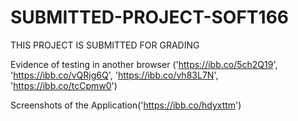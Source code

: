 # SUBMITTED-PROJECT-SOFT166
THIS PROJECT IS SUBMITTED FOR GRADING

Evidence of testing in another browser 
('https://ibb.co/5ch2Q19',
'https://ibb.co/vQRjg6Q',
'https://ibb.co/vh83L7N',
'https://ibb.co/tcCpmw0')

Screenshots of the Application('https://ibb.co/hdyxttm')

